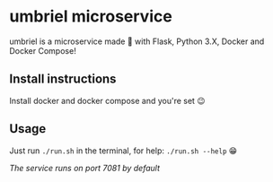 # umbriel microservice

umbriel is a microservice made :hammer: with Flask, Python 3.X, Docker and Docker Compose!

## Install instructions

Install docker and docker compose and you're set :wink:

## Usage

Just run `./run.sh` in the terminal, for help: `./run.sh --help` :grin:

*The service runs on port 7081 by default*
